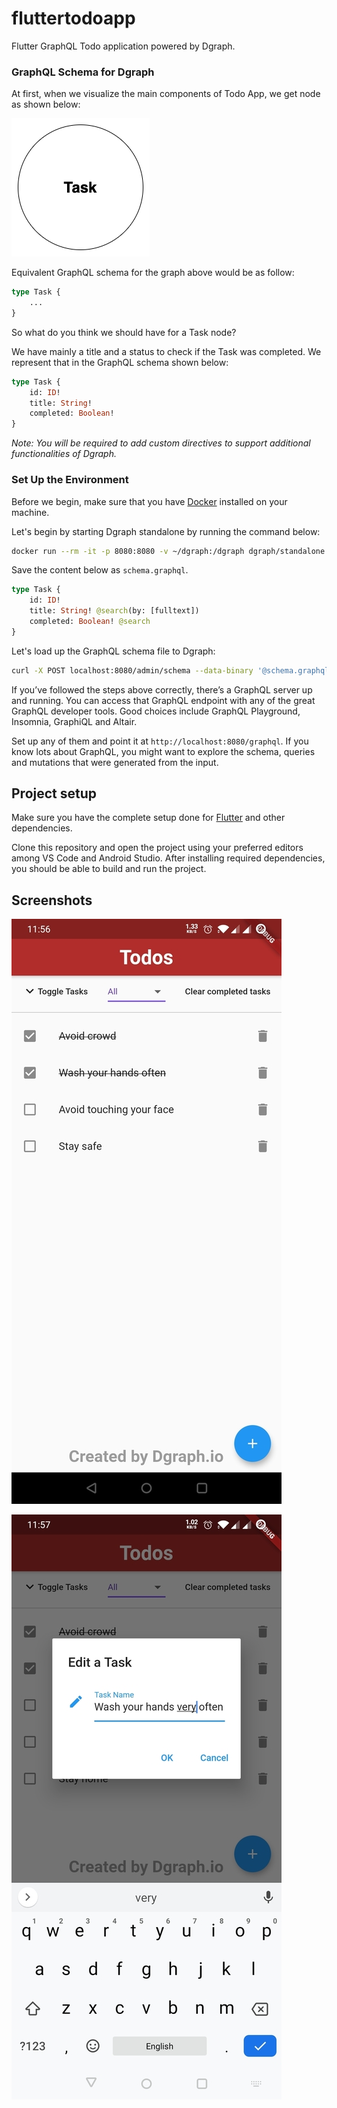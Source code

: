 # fluttertodoapp

Flutter GraphQL Todo application powered by Dgraph.

### GraphQL Schema for Dgraph

At first, when we visualize the main components of Todo App, we get node as shown below:

![Todo Graph](./todo-graph.png)

Equivalent GraphQL schema for the graph above would be as follow:

```graphql
type Task {
    ...
}
```

So what do you think we should have for a Task node?

We have mainly a title and a status to check if the Task was completed.
We represent that in the GraphQL schema shown below:

```graphql
type Task {
    id: ID!
    title: String!
    completed: Boolean!
}
```

_Note: You will be required to add custom directives to support additional functionalities of Dgraph._

### Set Up the Environment

Before we begin, make sure that you have [Docker](https://docs.docker.com/install/)
installed on your machine.

Let's begin by starting Dgraph standalone by running the command below:

```bash
docker run --rm -it -p 8080:8080 -v ~/dgraph:/dgraph dgraph/standalone:v20.03.1
```

Save the content below as `schema.graphql`.

```graphql
type Task {
    id: ID!
    title: String! @search(by: [fulltext])
    completed: Boolean! @search
}
```

Let's load up the GraphQL schema file to Dgraph:

```sh
curl -X POST localhost:8080/admin/schema --data-binary '@schema.graphql'
```

If you’ve followed the steps above correctly, there’s a GraphQL server up and running.
You can access that GraphQL endpoint with any of the great GraphQL developer tools.
Good choices include GraphQL Playground, Insomnia, GraphiQL and Altair.

Set up any of them and point it at `http://localhost:8080/graphql`.
If you know lots about GraphQL, you might want to explore the schema, queries and
mutations that were generated from the input.

## Project setup

Make sure you have the complete setup done for [Flutter](https://flutter.dev/docs/get-started/install)
and other dependencies.

Clone this repository and open the project using your preferred editors among VS Code and Android Studio.
After installing required dependencies, you should be able to build and run the project.

## Screenshots

![Screenshot 1](./todo-1.png)

![Screenshot 2](./todo-2.png)

